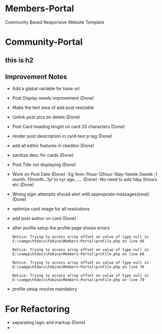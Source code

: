 # Members-Portal
Community Based Responsive Website Template
# Community-Portal
## this is h2


## Improvement Notes

- Add a glabal variable for base url 
- Post Display needs improvement (Done)
- Make the text area of add post resizable
- Unlink post pics on delete (Done)
- Post Card heading lenght on card 20 characters (Done)
- render post desicription in card-text p tag (Done)
- add all editor features in ckeditor (Done)
- sanitize desc for cards (Done)
- Post Title not displaying (Done)
- Work on Post Date (Done)
  -Eg 1min-1hour-12hour-1day-1week-2week-,1 month..11month...1yr to nyr ago...... (Done)
  -No need to add 1day 5hours etc (Done)
- Wrong sigin attempts should alert with appropriate messages(swal) (Done)
- optimize card image for all resolutions

- add post author on card (Done)

- after profile setup the profile page shows errors 

      Notice: Trying to access array offset on value of type null in E:\xampp\htdocs\Febina\Members-Portal\profile.php on line 66

      Notice: Trying to access array offset on value of type null in E:\xampp\htdocs\Febina\Members-Portal\profile.php on line 68

      Notice: Trying to access array offset on value of type null in E:\xampp\htdocs\Febina\Members-Portal\profile.php on line 76

      Notice: Trying to access array offset on value of type null in E:\xampp\htdocs\Febina\Members-Portal\profile.php on line 79

- profile setup resolve mandatory 

# For Refactoring 

- separating logic and markup (Done)
- 